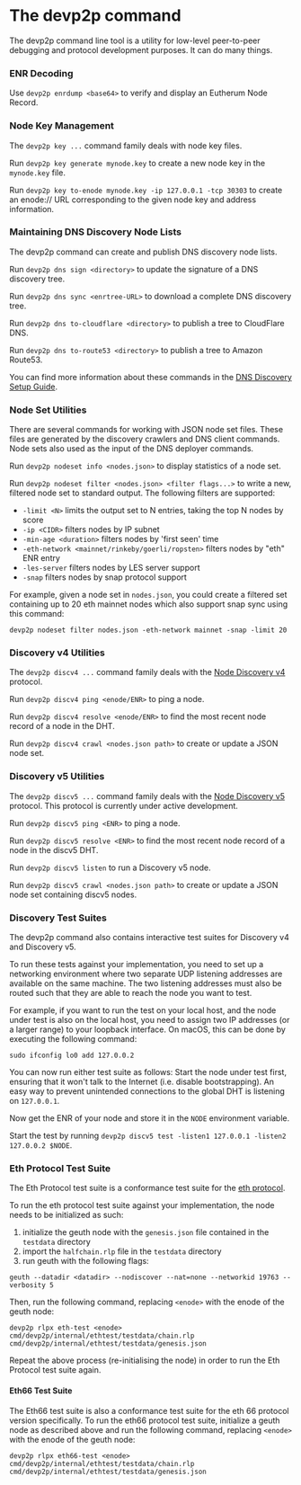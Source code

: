 # The devp2p command

The devp2p command line tool is a utility for low-level peer-to-peer debugging and
protocol development purposes. It can do many things.

### ENR Decoding

Use `devp2p enrdump <base64>` to verify and display an Eutherum Node Record.

### Node Key Management

The `devp2p key ...` command family deals with node key files.

Run `devp2p key generate mynode.key` to create a new node key in the `mynode.key` file.

Run `devp2p key to-enode mynode.key -ip 127.0.0.1 -tcp 30303` to create an enode:// URL
corresponding to the given node key and address information.

### Maintaining DNS Discovery Node Lists

The devp2p command can create and publish DNS discovery node lists.

Run `devp2p dns sign <directory>` to update the signature of a DNS discovery tree.

Run `devp2p dns sync <enrtree-URL>` to download a complete DNS discovery tree.

Run `devp2p dns to-cloudflare <directory>` to publish a tree to CloudFlare DNS.

Run `devp2p dns to-route53 <directory>` to publish a tree to Amazon Route53.

You can find more information about these commands in the [DNS Discovery Setup Guide][dns-tutorial].

### Node Set Utilities

There are several commands for working with JSON node set files. These files are generated
by the discovery crawlers and DNS client commands. Node sets also used as the input of the
DNS deployer commands.

Run `devp2p nodeset info <nodes.json>` to display statistics of a node set.

Run `devp2p nodeset filter <nodes.json> <filter flags...>` to write a new, filtered node
set to standard output. The following filters are supported:

- `-limit <N>` limits the output set to N entries, taking the top N nodes by score
- `-ip <CIDR>` filters nodes by IP subnet
- `-min-age <duration>` filters nodes by 'first seen' time
- `-eth-network <mainnet/rinkeby/goerli/ropsten>` filters nodes by "eth" ENR entry
- `-les-server` filters nodes by LES server support
- `-snap` filters nodes by snap protocol support

For example, given a node set in `nodes.json`, you could create a filtered set containing
up to 20 eth mainnet nodes which also support snap sync using this command:

    devp2p nodeset filter nodes.json -eth-network mainnet -snap -limit 20

### Discovery v4 Utilities

The `devp2p discv4 ...` command family deals with the [Node Discovery v4][discv4]
protocol.

Run `devp2p discv4 ping <enode/ENR>` to ping a node.

Run `devp2p discv4 resolve <enode/ENR>` to find the most recent node record of a node in
the DHT.

Run `devp2p discv4 crawl <nodes.json path>` to create or update a JSON node set.

### Discovery v5 Utilities

The `devp2p discv5 ...` command family deals with the [Node Discovery v5][discv5]
protocol. This protocol is currently under active development.

Run `devp2p discv5 ping <ENR>` to ping a node.

Run `devp2p discv5 resolve <ENR>` to find the most recent node record of a node in
the discv5 DHT.

Run `devp2p discv5 listen` to run a Discovery v5 node.

Run `devp2p discv5 crawl <nodes.json path>` to create or update a JSON node set containing
discv5 nodes.

### Discovery Test Suites

The devp2p command also contains interactive test suites for Discovery v4 and Discovery
v5.

To run these tests against your implementation, you need to set up a networking
environment where two separate UDP listening addresses are available on the same machine.
The two listening addresses must also be routed such that they are able to reach the node
you want to test.

For example, if you want to run the test on your local host, and the node under test is
also on the local host, you need to assign two IP addresses (or a larger range) to your
loopback interface. On macOS, this can be done by executing the following command:

    sudo ifconfig lo0 add 127.0.0.2

You can now run either test suite as follows: Start the node under test first, ensuring
that it won't talk to the Internet (i.e. disable bootstrapping). An easy way to prevent
unintended connections to the global DHT is listening on `127.0.0.1`.

Now get the ENR of your node and store it in the `NODE` environment variable.

Start the test by running `devp2p discv5 test -listen1 127.0.0.1 -listen2 127.0.0.2 $NODE`.

### Eth Protocol Test Suite

The Eth Protocol test suite is a conformance test suite for the [eth protocol][eth].

To run the eth protocol test suite against your implementation, the node needs to be initialized as such:

1. initialize the geuth node with the `genesis.json` file contained in the `testdata` directory
2. import the `halfchain.rlp` file in the `testdata` directory
3. run geuth with the following flags:
```
geuth --datadir <datadir> --nodiscover --nat=none --networkid 19763 --verbosity 5
```

Then, run the following command, replacing `<enode>` with the enode of the geuth node:
 ```
 devp2p rlpx eth-test <enode> cmd/devp2p/internal/ethtest/testdata/chain.rlp cmd/devp2p/internal/ethtest/testdata/genesis.json
```

Repeat the above process (re-initialising the node) in order to run the Eth Protocol test suite again.

#### Eth66 Test Suite

The Eth66 test suite is also a conformance test suite for the eth 66 protocol version specifically.
To run the eth66 protocol test suite, initialize a geuth node as described above and run the following command,
replacing `<enode>` with the enode of the geuth node:

 ```
 devp2p rlpx eth66-test <enode> cmd/devp2p/internal/ethtest/testdata/chain.rlp cmd/devp2p/internal/ethtest/testdata/genesis.json
```

[eth]: https://github.com/eutherum/devp2p/blob/master/caps/eth.md
[dns-tutorial]: https://geuth.eutherum.org/docs/developers/dns-discovery-setup
[discv4]: https://github.com/eutherum/devp2p/tree/master/discv4.md
[discv5]: https://github.com/eutherum/devp2p/tree/master/discv5/discv5.md
